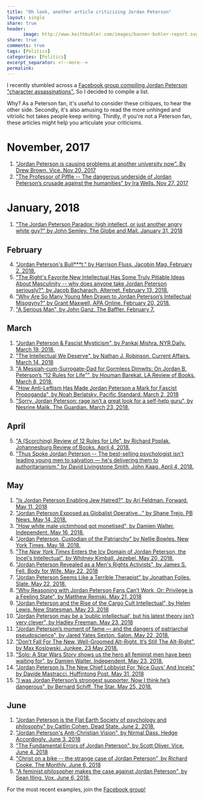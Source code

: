 ```yaml
--- 
title: "Oh look, another article criticizing Jordan Peterson"
layout: single
share: true
header:
      image: http://www.keithbuhler.com/images/banner-buhler-report.svg
share: true
comments: true
tags: [Politics]
categories: [Politics]
excerpt_separator: <!--more-->
permalink: 
---
```



I recently stumbled across a [Facebook group compiling Jordan Peterson "character assassinations".](https://www.facebook.com/JBPassassinations/) So I decided to compile a list. 

Why? As a Peterson fan, it's useful to consider these critiques, to hear the other side. Secondly, it's also amusing to read the more unhinged and vitriolic hot takes people keep writing. Thirdly, if you're not a Peterson fan, these articles might help you articulate your criticisms. 



# November, 2017

1. ["Jordan Peterson is causing problems at another university now". By Drew Brown. Vice. Nov 20, 2017](https://www.vice.com/amp/en_ca/article/8x5jdz/jordan-peterson-is-university-now)
11. ["The Professor of Piffle -- The dangerous underside of Jordan Peterson’s crusade against the humanities" by Ira Wells. Nov 27, 2017](https://thewalrus.ca/the-professor-of-piffle/)

# January, 2018

1. ["The Jordan Peterson Paradox: high intellect, or just another angry white guy?" by John Semley. The Globe and Mail. January 31, 2018](https://www.theglobeandmail.com/arts/books-and-media/the-jordan-peterson-paradox-high-intellect-or-just-another-angry-white-guy/article37806524/)

## February

4. ["Jordan Peterson's Bull***t." by Harrison Fluss. Jacobin Mag. February 2, 2018.](https://jacobinmag.com/2018/02/jordan-peterson-enlightenment-nietzsche-alt-right)
14. ["The Right's Favorite New Intellectual Has Some Truly Pitiable Ideas About Masculinity -- why does anyone take Jordan Peterson seriously?", by Jacob Bacharach. Alternet. February 13, 2018.](https://www.alternet.org/news-amp-politics/rights-favorite-new-intellectual-has-some-truly-pitiable-ideas-about-masculinity)
2. ["Why Are So Many Young Men Drawn to Jordan Peterson’s Intellectual Misogyny?" by Grant Maxwell, APA Online. February 20, 2018. ](https://blog.apaonline.org/2018/02/20/why-are-so-many-young-men-drawn-to-jordan-petersons-intellectual-misogyny/)
3. ["A Serious Man", by John Ganz. The Baffler. February 7.](https://thebaffler.com/latest/peterson-ganz-klein)

<!--more-->


## March

1. ["Jordan Peterson & Fascist Mysticism", by Pankaj Mishra. NYR Daily. March 19, 2018. ](http://www.nybooks.com/daily/2018/03/19/jordan-peterson-and-fascist-mysticism/)
17. ["The Intellectual We Deserve", by Nathan J. Robinson. Current Affairs. March 14, 2018](https://www.currentaffairs.org/2018/03/the-intellectual-we-deserve)
18. ["A Messiah-cum-Surrogate-Dad for Gormless Dimwits: On Jordan B. Peterson’s “12 Rules for Life”", by Houman Barekat. LA Review of Books. March 8, 2018.](https://lareviewofbooks.org/article/a-messiah-cum-surrogate-dad-for-gormless-dimwits-on-jordan-b-petersons-12-rules-for-life/#!)
19. ["How Anti-Leftism Has Made Jordan Peterson a Mark for Fascist Propoganda", by Noah Berlatsky. Pacific Standard. March 2, 2018](https://psmag.com/.amp/education/jordan-peterson-sliding-toward-fascism)
20. ["Sorry, Jordan Peterson: rage isn’t a great look for a self-help guru", by Nesrine Malik. The Guardian. March 23, 2018. ](https://www.theguardian.com/commentisfree/2018/mar/23/jordan-peterson-rage-self-help-guru-cathy-newman-twitter)


## April

5. ["A (Scorching) Review of 12 Rules for Life", by Richard Poplak. Johannesburg Review of Books. April 4, 2018.](https://johannesburgreviewofbooks.com/2018/04/04/richard-poplak-sets-jordan-b-petersons-house-in-order-a-scorching-review-of-12-rules-for-life/)
15. ["Thus Spoke Jordan Peterson -- The best-selling psychologist isn't leading young men to salvation — he's delivering them to authoritarianism." by David Livingstone Smith, John Kaag. April 4, 2018.](http://foreignpolicy.com/2018/04/04/god-is-ted-jordan-peterson-self-help-men/)



## May 

1. ["Is Jordan Peterson Enabling Jew Hatred?", by Ari Feldman. Forward. May 11, 2018](https://forward.com/news/national/400597/is-jordan-peterson-enabling-jew-hatred/?gamp&__twitter_impression=true)
2. ["Jordan Peterson Exposed as Globalist Operative..." by Shane Trejo. PB News. May 14, 2018. ](https://www.pb-news.com/news/jordan-peterson-exposed-as-globalist-operative-who-drafted-agenda-21-manifesto-for-united-nations/)
21. ["How white male victimhood got monetised", by Damien Walter. Independent. May 16, 2018.](https://www.independent.co.uk/voices/white-male-victimhood-gammon-incel-jordan-peterson-mens-rights-alex-jones-a8354346.html)
20. ["Jordan Peterson, Custodian of the Patriarchy" by Nellie Bowles. New York Times. May 18, 2018.](https://www.nytimes.com/2018/05/18/style/jordan-peterson-12-rules-for-life.html)
3. ["The *New York Times* Enters the Icy Domain of Jordan Peterson, the Incel's Intellectual", by Whitney Kimball. Jezebel. May 20, 2018. ](https://jezebel.com/the-new-york-times-enters-the-icy-domain-of-jordan-pete-1826181011/amp)
6. ["Jordan Peterson Revealed as a Men's Rights Activists", by James S. Fell. Body for Wife. May 22, 2018](http://www.bodyforwife.com/jordan-peterson-revealed-as-a-mens-rights-activist/)
9. ["Jordan Peterson Seems Like a Terrible Therapist" by Jonathan Foiles. Slate. May 22, 2018.](http://amp.slate.com/technology/2018/05/jordan-peterson-seems-like-a-terrible-therapist.html)
10. ["Why Reasoning with Jordan Peterson Fans Can’t Work, Or: Privilege is a Feeling State", by Matthew Remski. May 21, 2018](http://matthewremski.com/wordpress/why-reasoning-with-jordan-peterson-fans-cant-work-or-privilege-is-a-feeling-state/)
12. ["Jordan Peterson and the Rise of the Cargo Cult Intellectual", by Helen Lewis. New Statesman. May 23, 2018](https://www.newstatesman.com/politics/uk/2018/05/jordan-peterson-and-rise-cargo-cult-intellectual)
13. ["Jordan Peterson may be a ‘public intellectual’, but his latest theory isn’t very clever", by Hadley Freeman. May 23, 2018](https://www.theguardian.com/fashion/2018/may/23/jordan-peterson-public-intellectual-isnt-clever-violent-men-monogamy?CMP=share_btn_fb)
16. ["Jordan Peterson’s moment of fame — and the dangers of patriarchal pseudoscience", by Jared Yates Sexton. Salon. May 22, 2018.](https://www.salon.com/2018/05/22/jordan-petersons-moment-of-fame-and-the-dangers-of-patriarchal-pseudoscience/)
17. ["Don’t Fall For The New, Well-Groomed Alt-Right. It’s Still The Alt-Right", by  Max Koslowski. Junkee. 23 May 2018.](https://thewalrus.ca/the-professor-of-piffle/)
18. ["Solo: A Star Wars Story shows us the hero all feminist men have been waiting for", by Damien Walter. Independent. May 23, 2018.](https://www.independent.co.uk/voices/solo-star-wars-hero-feminist-gender-new-film-a8365446.html)
19. ["Jordan Peterson Is The New Chief Lobbyist For ‘Nice Guys’ And Incels" by Davide Mastracci. Huffintong Post. May 31, 2018](https://www.huffingtonpost.ca/davide-mastracci/jordan-peterson-incel-nice-guys-enforced-monogamy_a_23447825/?guccounter=2)
22. ["I was Jordan Peterson’s strongest supporter. Now I think he’s dangerous", by Bernard Schiff. The Star. May 25, 2018.](https://www.thestar.com/opinion/2018/05/25/i-was-jordan-petersons-strongest-supporter-now-i-think-hes-dangerous.html)

## June

1. ["Jordan Peterson is the Flat Earth Society of psychology and philosophy" by Caitlin Cohen. Dead State. June 2, 2018.](http://deadstate.org/jordan-peterson-is-the-flat-earth-society-of-psychology-and-philosophy/)
2. ["Jordan Peterson's Anti-Christian Vision", by Nirmal Dass. Hedge Accordingly. June 3, 2018](https://hedgeaccordingly.com/2018/06/jordan-petersons-anti-christian-vision/)
2. ["The Fundamental Errors of Jordan Peterson", by Scott Oliver. Vice. June 4, 2018](https://www.vice.com/en_uk/article/evqekn/the-fundamental-errors-of-jordan-peterson)
2. ["Christ on a bike -- the strange case of Jordan Peterson", by Richard Cooke. The Monthly. June 6, 2018](https://www.themonthly.com.au/tiredofwinning/christ-bike)
3. ["A feminist philosopher makes the case against Jordan Peterson", by Sean Illing. Vox. June 6, 2018.](https://www.vox.com/conversations/2018/6/6/17409144/jordan-peterson-12-rules-for-life-feminism-philosophy)


For the most recent examples, join the [Facebook group!](https://www.facebook.com/JBPassassinations/) 